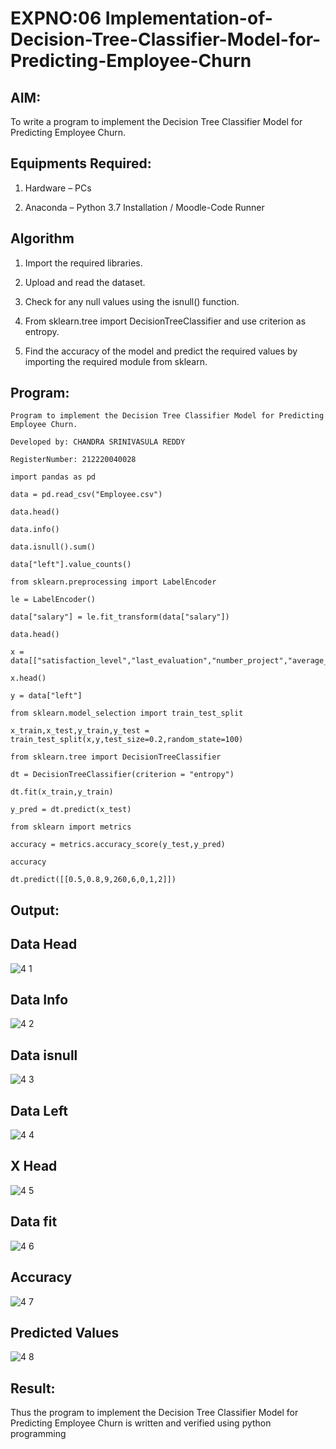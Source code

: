 # EXPNO:06 Implementation-of-Decision-Tree-Classifier-Model-for-Predicting-Employee-Churn

## AIM:

To write a program to implement the Decision Tree Classifier Model for Predicting Employee Churn.

## Equipments Required:

1. Hardware – PCs

2. Anaconda – Python 3.7 Installation / Moodle-Code Runner

## Algorithm

1. Import the required libraries.

2. Upload and read the dataset.

3. Check for any null values using the isnull() function.

4. From sklearn.tree import DecisionTreeClassifier and use criterion as entropy.

5. Find the accuracy of the model and predict the required values by importing the required module from sklearn.

## Program:

```
Program to implement the Decision Tree Classifier Model for Predicting Employee Churn.

Developed by: CHANDRA SRINIVASULA REDDY 

RegisterNumber: 212220040028
```
```
import pandas as pd

data = pd.read_csv("Employee.csv")

data.head()

data.info()

data.isnull().sum()

data["left"].value_counts()

from sklearn.preprocessing import LabelEncoder

le = LabelEncoder()

data["salary"] = le.fit_transform(data["salary"])

data.head()

x = data[["satisfaction_level","last_evaluation","number_project","average_montly_hours","time_spend_company","Work_accident","promotion_last_5years","salary"]]

x.head()

y = data["left"]

from sklearn.model_selection import train_test_split

x_train,x_test,y_train,y_test = train_test_split(x,y,test_size=0.2,random_state=100)

from sklearn.tree import DecisionTreeClassifier

dt = DecisionTreeClassifier(criterion = "entropy")

dt.fit(x_train,y_train)

y_pred = dt.predict(x_test)

from sklearn import metrics

accuracy = metrics.accuracy_score(y_test,y_pred)

accuracy

dt.predict([[0.5,0.8,9,260,6,0,1,2]])

```

## Output:

## Data Head

![4 1](https://user-images.githubusercontent.com/103240414/174469667-3559d1f2-5784-4f98-9650-fdff613a7fea.png)

## Data Info

![4 2](https://user-images.githubusercontent.com/103240414/174469682-5ac4d2a9-70b5-442e-beeb-5b1a7dc299fb.png)

## Data isnull

![4 3](https://user-images.githubusercontent.com/103240414/174469835-87ebdf4d-9601-4d63-962f-667c0a3cd932.png)

## Data Left

![4 4](https://user-images.githubusercontent.com/103240414/174469741-82d820d2-1df0-4a5c-a473-422ee49ba735.png)

## X Head

![4 5](https://user-images.githubusercontent.com/103240414/174469761-77eea9d3-db62-428a-b2fb-720e19804fe9.png)

## Data fit

![4 6](https://user-images.githubusercontent.com/103240414/174469771-5bde43f2-656e-4bba-bf08-f883d7fc5da4.png)

## Accuracy

![4 7](https://user-images.githubusercontent.com/103240414/174469785-7cfb5ead-5d82-466d-a443-ec2333198826.png)

## Predicted Values

![4 8](https://user-images.githubusercontent.com/103240414/174469800-c7fdd477-fa3a-45ba-b529-ca9675a56abe.png)

## Result:

Thus the program to implement the  Decision Tree Classifier Model for Predicting Employee Churn is written and verified using python programming

 
